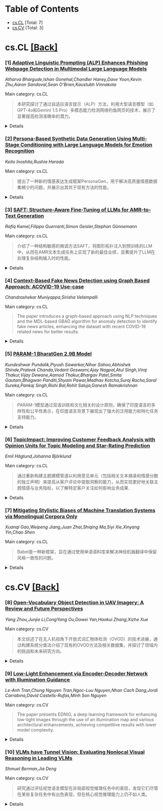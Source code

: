 <div id=toc></div>

# Table of Contents

- [cs.CL](#cs.CL) [Total: 7]
- [cs.CV](#cs.CV) [Total: 3]


<div id='cs.CL'></div>

# cs.CL [[Back]](#toc)

### [1] [Adaptive Linguistic Prompting (ALP) Enhances Phishing Webpage Detection in Multimodal Large Language Models](https://arxiv.org/abs/2507.13357)
*Atharva Bhargude,Ishan Gonehal,Chandler Haney,Dave Yoon,Kevin Zhu,Aaron Sandoval,Sean O'Brien,Kaustubh Vinnakota*

Main category: cs.CL

> 本研究探讨了通过自适应语言提示（ALP）方法，利用大型语言模型（如GPT-4o和Gemini 1.5 Pro）多模态能力检测网络钓鱼网页的技术，展示了显著提高检测准确率的潜力。

<details>
  <summary>Details</summary>

**Motivation:** 网络钓鱼攻击是重大网络安全威胁，需要适应性的检测技术。研究表明ALP方法能够提高网络钓鱼检测准确率。

**Method:** 通过结构化语义推理方法ALP，指导大型语言模型分析文本欺骗，寻找语言模式、紧急提示以及操纵性措辞，并整合文本、视觉和URL分析，构建统一的检测模型。

**Result:** 实验结果显示，ALP方法能够引导大型语言模型通过结构化推理和上下文分析提高钓鱼检测准确性，得到F1评分为0.93，超越传统方法。

**Conclusion:** 研究证明了ALP融合多模态大型语言模型对改进钓鱼检测框架的有效性，为更强大、可解释和自适应的语言基础钓鱼检测系统奠定了基础。

**Abstract:** Phishing attacks represent a significant cybersecurity threat, necessitating
adaptive detection techniques. This study explores few-shot Adaptive Linguistic
Prompting (ALP) in detecting phishing webpages through the multimodal
capabilities of state-of-the-art large language models (LLMs) such as GPT-4o
and Gemini 1.5 Pro. ALP is a structured semantic reasoning method that guides
LLMs to analyze textual deception by breaking down linguistic patterns,
detecting urgency cues, and identifying manipulative diction commonly found in
phishing content. By integrating textual, visual, and URL-based analysis, we
propose a unified model capable of identifying sophisticated phishing attempts.
Our experiments demonstrate that ALP significantly enhances phishing detection
accuracy by guiding LLMs through structured reasoning and contextual analysis.
The findings highlight the potential of ALP-integrated multimodal LLMs to
advance phishing detection frameworks, achieving an F1-score of 0.93,
surpassing traditional approaches. These results establish a foundation for
more robust, interpretable, and adaptive linguistic-based phishing detection
systems using LLMs.

</details>


### [2] [Persona-Based Synthetic Data Generation Using Multi-Stage Conditioning with Large Language Models for Emotion Recognition](https://arxiv.org/abs/2507.13380)
*Keito Inoshita,Rushia Harada*

Main category: cs.CL

> 提出了一种新的情感表达生成框架PersonaGen，用于解决高质量情感数据集稀少的问题，并展示出其优于现有方法的性能。

<details>
  <summary>Details</summary>

**Motivation:** 由于高质量、多样化的情感数据集稀缺，导致情感识别领域高性能模型的开发具有挑战性。情感表达本质上是主观的，受到个体性格特征、社会文化背景和情境因素的影响，大规模通用数据收集既有伦理问题又有实际困难。为了应对这个问题，提出了PersonaGen框架。

**Method:** PersonaGen，一种利用大型语言模型（LLM）通过多阶段基于角色的条件生成情感丰富文本的新框架。PersonaGen 通过结合人口统计属性、社会文化背景和详细情境背景构建分层的虚拟角色，用来指导情感表达生成。

**Result:** 实验结果显示，PersonaGen 在生成多样化、连贯且具有区分性的情感表达方面显著优于基线方法，展示出作为增强或替代现实世界情感数据集的潜力。

**Conclusion:** PersonaGen 框架能够生成多样化的、连贯的、具有区分性的情感表达，证明了其作为增强或替代现实世界情感数据集的潜在能力。

**Abstract:** In the field of emotion recognition, the development of high-performance
models remains a challenge due to the scarcity of high-quality, diverse
emotional datasets. Emotional expressions are inherently subjective, shaped by
individual personality traits, socio-cultural backgrounds, and contextual
factors, making large-scale, generalizable data collection both ethically and
practically difficult. To address this issue, we introduce PersonaGen, a novel
framework for generating emotionally rich text using a Large Language Model
(LLM) through multi-stage persona-based conditioning. PersonaGen constructs
layered virtual personas by combining demographic attributes, socio-cultural
backgrounds, and detailed situational contexts, which are then used to guide
emotion expression generation. We conduct comprehensive evaluations of the
generated synthetic data, assessing semantic diversity through clustering and
distributional metrics, human-likeness via LLM-based quality scoring, realism
through comparison with real-world emotion corpora, and practical utility in
downstream emotion classification tasks. Experimental results show that
PersonaGen significantly outperforms baseline methods in generating diverse,
coherent, and discriminative emotion expressions, demonstrating its potential
as a robust alternative for augmenting or replacing real-world emotional
datasets.

</details>


### [3] [SAFT: Structure-Aware Fine-Tuning of LLMs for AMR-to-Text Generation](https://arxiv.org/abs/2507.13381)
*Rafiq Kamel,Filippo Guerranti,Simon Geisler,Stephan Günnemann*

Main category: cs.CL

> 介绍了一种结构敏感的微调方法SAFT，将图形拓扑注入到预训练的LLM中，从而在AMR文本生成任务上实现了新的最佳业绩，显著提升了LLM在处理复杂结构输入时的性能。

<details>
  <summary>Details</summary>

**Motivation:** 当前方法在处理AMR时，要么任意地线性化AMR，丢弃关键的结构线索，要么依赖于与标准LLM不兼容的架构。因此，需要一种方法能在保留图形结构信息的同时，与标准LLM兼容。

**Method:** SAFT方法通过计算从变换后的AMR的磁场拉普拉斯矩阵的方向敏感的位置编码，并将它们投影到LLM的嵌入空间中，从而将图形结构注入到预训练的LLM中，而无需对架构进行任何更改。

**Result:** SAFT在AMR 3.0上的性能优于基线模型，BLEU值提升了3.5。研究表明，结构敏感表示法在提升LLM处理复杂结构输入的性能上的有效性。

**Conclusion:** SAFT提供了一种通用而有效的方法，用于将结构化数据与语言模型结合，能够在不改变模型架构的情况下显著提升LLM处理复杂结构数据的能力。

**Abstract:** Large Language Models (LLMs) are increasingly applied to tasks involving
structured inputs such as graphs. Abstract Meaning Representations (AMRs),
which encode rich semantics as directed graphs, offer a rigorous testbed for
evaluating LLMs on text generation from such structures. Yet, current methods
often arbitrarily linearize AMRs, discarding key structural cues, or rely on
architectures incompatible with standard LLMs. We introduce SAFT, a
structure-aware fine-tuning approach that injects graph topology into
pretrained LLMs without architectural changes. We compute direction-sensitive
positional encodings from the magnetic Laplacian of transformed AMRs and
project them into the embedding space of the LLM. While possibly applicable to
any graph-structured inputs, we focus on AMR-to-text generation as a
representative and challenging benchmark. SAFT sets a new state-of-the-art on
AMR 3.0 with a 3.5 BLEU improvement over baselines. Gains scale with graph
complexity, highlighting the value of structure-aware representations in
enhancing LLM performance. SAFT offers a general and effective pathway for
bridging structured data and language models.

</details>


### [4] [Context-Based Fake News Detection using Graph Based Approach: ACOVID-19 Use-case](https://arxiv.org/abs/2507.13382)
*Chandrashekar Muniyappa,Sirisha Velampalli*

Main category: cs.CL

> The paper introduces a graph-based approach using NLP techniques and the MDL-based GBAD algorithm for anomaly detection to identify fake news articles, enhancing the dataset with recent COVID-19 related news for better results.

<details>
  <summary>Details</summary>

**Motivation:** The rapid spread of fake news in the digital world necessitates effective detection methods. The authors aim to improve upon traditional techniques by utilizing graph-based anomaly detection on both existing and more recent contextual datasets.

**Method:** The authors employ a contextual graph-based approach where NLP techniques are used to convert news articles into graph structures. They then use the MDL-based GBAD algorithm for identifying anomalous patterns which correspond to fake news.

**Result:** The method is tested on a dataset enhanced with recent COVID-19 news, allowing for a more contemporary and relevant analysis compared to relying solely on the original dataset.

**Conclusion:** Graph-based methods, enhanced with NLP and GBAD, are effective in detecting fake news by identifying complex patterns and anomalies missed by traditional approaches.

**Abstract:** In today\'s digital world, fake news is spreading with immense speed. Its a
significant concern to address. In this work, we addressed that challenge using
novel graph based approach. We took dataset from Kaggle that contains real and
fake news articles. To test our approach we incorporated recent covid-19
related news articles that contains both genuine and fake news that are
relevant to this problem. This further enhances the dataset as well instead of
relying completely on the original dataset. We propose a contextual graph-based
approach to detect fake news articles. We need to convert news articles into
appropriate schema, so we leverage Natural Language Processing (NLP) techniques
to transform news articles into contextual graph structures. We then apply the
Minimum Description Length (MDL)-based Graph-Based Anomaly Detection (GBAD)
algorithm for graph mining. Graph-based methods are particularly effective for
handling rich contextual data, as they enable the discovery of complex patterns
that traditional query-based or statistical techniques might overlook. Our
proposed approach identifies normative patterns within the dataset and
subsequently uncovers anomalous patterns that deviate from these established
norms.

</details>


### [5] [PARAM-1 BharatGen 2.9B Model](https://arxiv.org/abs/2507.13390)
*Kundeshwar Pundalik,Piyush Sawarkar,Nihar Sahoo,Abhishek Shinde,Prateek Chanda,Vedant Goswami,Ajay Nagpal,Atul Singh,Viraj Thakur,Vijay Dewane,Aamod Thakur,Bhargav Patel,Smita Gautam,Bhagwan Panditi,Shyam Pawar,Madhav Kotcha,Suraj Racha,Saral Sureka,Pankaj Singh,Rishi Bal,Rohit Saluja,Ganesh Ramakrishnan*

Main category: cs.CL

> PARAM-1模型通过双语训练和文化相关的设计原则，确保了印度语言的多样性和公平性表示，在印度语言背景下展现出了强大的泛用能力和特化任务支持能力。

<details>
  <summary>Details</summary>

**Motivation:** 大规模语言模型虽然作为强有力的通用推理系统，但其发展仍然以英语为主导，因此针对印度这样语言和文化多样性丰富的地区存在显著的结构性不足。本研究目的在于通过引入PARAM-1模型，提供一个将多样性在中国预训练阶段即加以重视的设计蓝图。

**Method:** PARAM-1是一种具有29亿参数的解码器式，纯文本语言模型，专门针对印度的语言多样性进行构建和优化。该模型使用包含印地语和英语的双语数据集进行训练，重点在于含有丰富事实且高质量的内容。模型设计遵循三项基本原则：通过语料库分配保证印度语系的公正表示（25%的语料库分配给印度语言）；根据印度语系的形态结构调整SentencePiece分词器以确保分词公平性；通过涵盖包括印第安QA、混合语言推理和语言社会学稳健性任务的评估基准来保持文化相关性。

**Result:** 实验结果表明，PARAM-1不仅是一个够用的通用模型，也为印度本土应用提供了一个稳健的基准。

**Conclusion:** PARAM-1证明了在模型设计初期就考虑语言多样性的设计理念，可以有效提升语言模型在处理具有文化和社会语言学特征任务中的性能，为构建公平性基础模型提供了范例。

**Abstract:** Large Language Models (LLMs) have emerged as powerful general-purpose
reasoning systems, yet their development remains dominated by English-centric
data, architectures, and optimization paradigms. This exclusionary design
results in structural under-representation of linguistically diverse regions
such as India, where over 20 official languages and 100+ dialects coexist
alongside phenomena like code-switching and diglossia. We introduce PARAM-1, a
2.9B parameter decoder-only, text-only language model trained from scratch with
an explicit architectural and linguistic focus on Indian diversity. PARAM-1 is
trained on a bilingual dataset consisting of only Hindi and English,
constructed with a strong focus on fact-rich, high-quality content. It is
guided by three core principles: equitable representation of Indic languages
through a 25% corpus allocation; tokenization fairness via a SentencePiece
tokenizer adapted to Indian morphological structures; and culturally aligned
evaluation benchmarks across IndicQA, code-mixed reasoning, and
socio-linguistic robustness tasks. By embedding diversity at the pretraining
level-rather than deferring it to post-hoc alignment-PARAM-1 offers a
design-first blueprint for equitable foundation modeling. Our results
demonstrate that it serves as both a competent general-purpose model and a
robust baseline for India-centric applications.

</details>


### [6] [TopicImpact: Improving Customer Feedback Analysis with Opinion Units for Topic Modeling and Star-Rating Prediction](https://arxiv.org/abs/2507.13392)
*Emil Häglund,Johanna Björklund*

Main category: cs.CL

> 通过重新构建主题建模管道以利用意见单元（包括相关文本摘录和情感分数的独立声明）来提高从客户评论中提取洞察的能力，从而实现更好地关联主题情感与业务指标，以了解特定客户关注如何影响业务成果.

<details>
  <summary>Details</summary>

**Motivation:** 改进从客户评论中提取见解的能力，通过在意见单元上进行主题建模，使得提取的标签和情感相关更为有效。以此为基础，企业可以获得关键的商业指标洞见。

**Method:** 使用大型语言模型可靠提取意见单元，改进主题建模管道。通过关联主题和情感与商业指标，评估系统的效能及预测星评级的方法。

**Result:** 实现更加连贯和可解释的主题，同时捕捉与每个主题相关的情感，从而提高主题分类和情感分析的综合性能。

**Conclusion:** 此系统在创建连贯主题方面有效，对于整合主题和情感模态进行准确的星评级预测也具有优势。相较于其他主题建模和分类方案，具有显著改进。

**Abstract:** We improve the extraction of insights from customer reviews by restructuring
the topic modelling pipeline to operate on opinion units - distinct statements
that include relevant text excerpts and associated sentiment scores. Prior work
has demonstrated that such units can be reliably extracted using large language
models. The result is a heightened performance of the subsequent topic
modeling, leading to coherent and interpretable topics while also capturing the
sentiment associated with each topic. By correlating the topics and sentiments
with business metrics, such as star ratings, we can gain insights on how
specific customer concerns impact business outcomes. We present our system's
implementation, use cases, and advantages over other topic modeling and
classification solutions. We also evaluate its effectiveness in creating
coherent topics and assess methods for integrating topic and sentiment
modalities for accurate star-rating prediction.

</details>


### [7] [Mitigating Stylistic Biases of Machine Translation Systems via Monolingual Corpora Only](https://arxiv.org/abs/2507.13395)
*Xuanqi Gao,Weipeng Jiang,Juan Zhai,Shiqing Ma,Siyi Xie,Xinyang Yin,Chao Shen*

Main category: cs.CL

> Babel是一种新框架，旨在通过使用单语语料库来解决神经机器翻译中保留风格一致性的问题。

<details>
  <summary>Details</summary>

**Motivation:** 现有的机器翻译方法往往需要平行语料库来保持风格一致，而Babel框架则希望通过仅使用单语语料库的方法，来提高不同语言间沟通的风格保真度。

**Method:** Babel框架利用两个关键组件来解决机器翻译中的风格保持问题：一是基于上下文嵌入的风格检测器，用于识别源文本和目标文本之间的风格差异；二是基于扩散的方法，用于修正这些风格不一致而保持语义一致性。该框架作为现有NMT系统的后处理模块运行，无需对架构进行修改或使用平行样式的数据。

**Result:** 在五种不同领域（法学、文学、科学写作、医学、教育内容）的广泛实验中，Babel框架被证明是有效的，如它以88.21%的精度识别了风格不一致，并提高了150%的风格保存，同时保持0.92的高语义相似度评分。人类评估亦证实，经过Babel调整后的翻译更好地保持了原始文本的风格，同时保持流畅性和准确性。

**Conclusion:** 实验结果和人类评估证明了Babel在五种不同领域中具有提高神经机器翻译风格一致性的有效性。这是在不依赖平行语料库的情况下，通过仅使用单语语料库实现了风格保持的显著进步。

**Abstract:** The advent of neural machine translation (NMT) has revolutionized
cross-lingual communication, yet preserving stylistic nuances remains a
significant challenge. While existing approaches often require parallel corpora
for style preservation, we introduce Babel, a novel framework that enhances
stylistic fidelity in NMT using only monolingual corpora. Babel employs two key
components: (1) a style detector based on contextual embeddings that identifies
stylistic disparities between source and target texts, and (2) a
diffusion-based style applicator that rectifies stylistic inconsistencies while
maintaining semantic integrity. Our framework integrates with existing NMT
systems as a post-processing module, enabling style-aware translation without
requiring architectural modifications or parallel stylistic data. Extensive
experiments on five diverse domains (law, literature, scientific writing,
medicine, and educational content) demonstrate Babel's effectiveness: it
identifies stylistic inconsistencies with 88.21% precision and improves
stylistic preservation by 150% while maintaining a high semantic similarity
score of 0.92. Human evaluation confirms that translations refined by Babel
better preserve source text style while maintaining fluency and adequacy.

</details>


<div id='cs.CV'></div>

# cs.CV [[Back]](#toc)

### [8] [Open-Vocabulary Object Detection in UAV Imagery: A Review and Future Perspectives](https://arxiv.org/abs/2507.13359)
*Yang Zhou,Junjie Li,CongYang Ou,Dawei Yan,Haokui Zhang,Xizhe Xue*

Main category: cs.CV

> 本文综述了在无人机视角下开放式词汇物体检测（OVOD）的技术进展，通过构建系统分类法介绍了现有的OVOD方法及相关数据集，并探讨了领域内的挑战和未来研究方向。

<details>
  <summary>Details</summary>

**Motivation:** 传统的无人机物体检测方法受限于预定义的类别，难以满足更广泛的检测需求。跨模态文本-图像对齐技术（如CLIP）使得开放式词汇物体检测成为可能，显著提高了无人机图像理解的智能性和自主性。

**Method:** 通过对开放式词汇物体检测(OVOD)与无人机视觉特性的结合进行概述，构建系统分类法，详细介绍现有方法及其数据集。

**Result:** 本文构建了详细的OVOD方法分类体系，概述了相关数据集，并指出了研究中的挑战及问题。

**Conclusion:** 综上所述，本文提出了未来研究的方向和应用前景，为领域内的研究人员提供了清晰的研究路线图。

**Abstract:** Due to its extensive applications, aerial image object detection has long
been a hot topic in computer vision. In recent years, advancements in Unmanned
Aerial Vehicles (UAV) technology have further propelled this field to new
heights, giving rise to a broader range of application requirements. However,
traditional UAV aerial object detection methods primarily focus on detecting
predefined categories, which significantly limits their applicability. The
advent of cross-modal text-image alignment (e.g., CLIP) has overcome this
limitation, enabling open-vocabulary object detection (OVOD), which can
identify previously unseen objects through natural language descriptions. This
breakthrough significantly enhances the intelligence and autonomy of UAVs in
aerial scene understanding. This paper presents a comprehensive survey of OVOD
in the context of UAV aerial scenes. We begin by aligning the core principles
of OVOD with the unique characteristics of UAV vision, setting the stage for a
specialized discussion. Building on this foundation, we construct a systematic
taxonomy that categorizes existing OVOD methods for aerial imagery and provides
a comprehensive overview of the relevant datasets. This structured review
enables us to critically dissect the key challenges and open problems at the
intersection of these fields. Finally, based on this analysis, we outline
promising future research directions and application prospects. This survey
aims to provide a clear road map and a valuable reference for both newcomers
and seasoned researchers, fostering innovation in this rapidly evolving domain.
We keep tracing related works at
https://github.com/zhouyang2002/OVOD-in-UVA-imagery

</details>


### [9] [Low-Light Enhancement via Encoder-Decoder Network with Illumination Guidance](https://arxiv.org/abs/2507.13360)
*Le-Anh Tran,Chung Nguyen Tran,Ngoc-Luu Nguyen,Nhan Cach Dang,Jordi Carrabina,David Castells-Rufas,Minh Son Nguyen*

Main category: cs.CV

> The paper presents EDNIG, a deep learning framework for enhancing low-light images through the use of an illumination map and various architectural enhancements, achieving competitive results with lower model complexity.

<details>
  <summary>Details</summary>

**Motivation:** To introduce a novel deep learning framework, EDNIG, for low-light image enhancement that effectively handles underexposed regions and maintains lower model complexity for real-world applications.

**Method:** Building upon the U-Net architecture, EDNIG integrates an illumination map derived from Bright Channel Prior (BCP) as a guidance input to focus on underexposed regions. A Spatial Pyramid Pooling (SPP) module is incorporated to extract multi-scale contextual features, and the Swish activation function is used for smoother gradient propagation during training. The model is optimized within a Generative Adversarial Network (GAN) framework using a composite loss function that combines adversarial loss, pixel-wise mean squared error (MSE), and perceptual loss.

**Result:** Experimental results show that EDNIG achieves competitive performance compared to state-of-the-art methods in both quantitative metrics and visual quality.

**Conclusion:** EDNIG demonstrates both lower model complexity and competitive performance, making it suitable for real-world low-light image enhancement applications.

**Abstract:** This paper introduces a novel deep learning framework for low-light image
enhancement, named the Encoder-Decoder Network with Illumination Guidance
(EDNIG). Building upon the U-Net architecture, EDNIG integrates an illumination
map, derived from Bright Channel Prior (BCP), as a guidance input. This
illumination guidance helps the network focus on underexposed regions,
effectively steering the enhancement process. To further improve the model's
representational power, a Spatial Pyramid Pooling (SPP) module is incorporated
to extract multi-scale contextual features, enabling better handling of diverse
lighting conditions. Additionally, the Swish activation function is employed to
ensure smoother gradient propagation during training. EDNIG is optimized within
a Generative Adversarial Network (GAN) framework using a composite loss
function that combines adversarial loss, pixel-wise mean squared error (MSE),
and perceptual loss. Experimental results show that EDNIG achieves competitive
performance compared to state-of-the-art methods in quantitative metrics and
visual quality, while maintaining lower model complexity, demonstrating its
suitability for real-world applications. The source code for this work is
available at https://github.com/tranleanh/ednig.

</details>


### [10] [VLMs have Tunnel Vision: Evaluating Nonlocal Visual Reasoning in Leading VLMs](https://arxiv.org/abs/2507.13361)
*Shmuel Berman,Jia Deng*

Main category: cs.CV

> 研究通过评估视觉语言模型在非局部视觉推理任务中的表现，发现它们尽管在某些复杂任务中有出色表现，但在核心视觉推理能力上仍不如人类。

<details>
  <summary>Details</summary>

**Motivation:** 尽管视觉语言模型在复杂任务中表现出色，但研究发现它们在简单的感知测试中表现不佳。该研究旨在探讨这些模型是否具备类似于人类的视觉算法能力。

**Method:** 该研究设计了一套评估体系，测试视觉语言模型在非局部视觉推理任务中的能力，特别是比较感知、跳跃搜索和平滑视觉搜索三方面。

**Result:** 即使是那些在原始视觉基准测试中表现良好的旗舰模型，也在研究设计的测试中失败，且在某些任务中表现仅略高于随机水平。

**Conclusion:** 研究结果显示，尽管模型在视觉敏锐度上有所进步，但在核心视觉推理能力上仍显不足。

**Abstract:** Visual Language Models (VLMs) excel at complex visual tasks such as VQA and
chart understanding, yet recent work suggests they struggle with simple
perceptual tests. We present an evaluation that tests vision-language models'
capacity for nonlocal visual reasoning -- reasoning that requires chaining
evidence collected from multiple, possibly distant, regions of an image. We
isolate three distinct forms of non-local vision: comparative perception, which
demands holding two images in working memory and comparing them; saccadic
search, which requires making discrete, evidence-driven jumps to locate
successive targets; and smooth visual search, which involves searching smoothly
along a continuous contour. Flagship models (e.g., Gemini 2.5 Pro, Claude
Vision 3.7, GPT-o4-mini), even those that perform well on prior
primitive-vision benchmarks, fail these tests and barely exceed random accuracy
on two variants of our tasks that are trivial for humans. Our structured
evaluation suite allows us to test if VLMs can perform similar visual
algorithms to humans. Our findings show that despite gains in raw visual
acuity, current models lack core visual reasoning capabilities.

</details>
